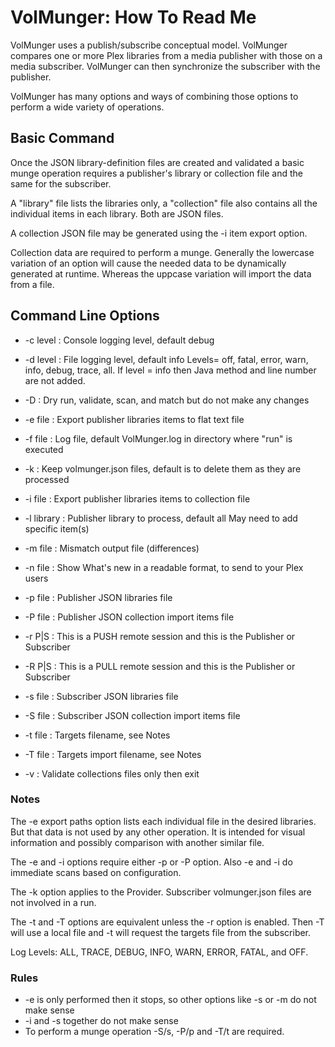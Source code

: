 
# VolMunger: How To Read Me

VolMunger uses a publish/subscribe conceptual model. VolMunger compares
one or more Plex libraries from a media publisher with those on a 
media subscriber. VolMunger can then synchronize the subscriber with
the publisher.

VolMunger has many options and ways of combining those options to perform
a wide variety of operations.

## Basic Command

Once the JSON library-definition files are created and validated a basic
munge operation requires a publisher's library or collection file and
the same for the subscriber.

A "library" file lists the libraries only, a "collection" file also contains
all the individual items in each library. Both are JSON files.

A collection JSON file may be generated using the -i item export option.

Collection data are required to perform a munge. Generally the lowercase
variation of an option will cause the needed data to be dynamically generated
at runtime. Whereas the uppcase variation will import the data from a file.

## Command Line Options

 * -c level : Console logging level, default debug
 
 * -d level : File logging level, default info 
      Levels= off, fatal, error, warn, info, debug, trace, all.
      If level = info then Java method and line number are not added.
 
 * -D : Dry run, validate, scan, and match but do not make any changes
 
 * -e file : Export publisher libraries items to flat text file
 
 * -f file : Log file, default VolMunger.log in directory where "run" is executed

 * -k : Keep volmunger.json files, default is to delete them as they are processed
 
 * -i file : Export publisher libraries items to collection file
 
 * -l library : Publisher library to process, default all
      May need to add specific item(s)
 
 * -m file : Mismatch output file (differences)

 * -n file : Show What's new in a readable format, to send to your Plex users

 * -p file : Publisher JSON libraries file
 
 * -P file : Publisher JSON collection import items file

 * -r P|S : This is a PUSH remote session and this is the Publisher or Subscriber 

 * -R P|S : This is a PULL remote session and this is the Publisher or Subscriber 
 
 * -s file : Subscriber JSON libraries file
 
 * -S file : Subscriber JSON collection import items file
 
 * -t file : Targets filename, see Notes
 
 * -T file : Targets import filename, see Notes

 * -v : Validate collections files only then exit

### Notes

The -e export paths option lists each individual file in the desired
libraries. But that data is not used by any other operation. It is 
intended for visual information and possibly comparison with another
similar file.

The -e and -i options require either -p or -P option. Also -e and -i do
immediate scans based on configuration. 

The -k option applies to the Provider. Subscriber volmunger.json files are not
involved in a run.

The -t and -T options are equivalent unless the -r option is enabled. Then
-T will use a local file and -t will request the targets file from
the subscriber.

Log Levels: ALL, TRACE, DEBUG, INFO, WARN, ERROR, FATAL, and OFF.

### Rules
 * -e is only performed then it stops, so other options like -s or -m do not make sense
 * -i and -s together do not make sense
 * To perform a munge operation -S/s, -P/p and -T/t are required.
